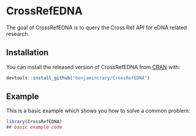 
# CrossRefEDNA

<!-- badges: start -->
<!-- badges: end -->

The goal of CrossRefEDNA is to query the Cross Ref API for eDNA related research.

## Installation

You can install the released version of CrossRefEDNA from [CRAN](https://CRAN.R-project.org) with:

``` r
devtools::install_github("benjamincrary/CrossRefEDNA")
```

## Example

This is a basic example which shows you how to solve a common problem:

``` r
library(CrossRefEDNA)
## basic example code
```

